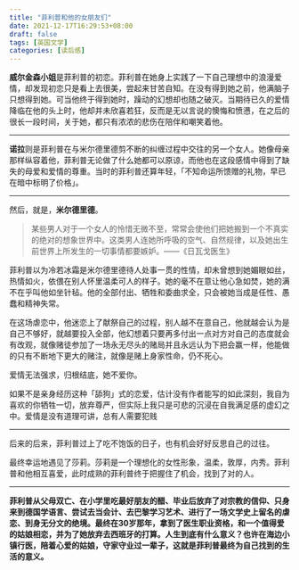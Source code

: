 ```yaml
---
title: "菲利普和他的女朋友们"
date: 2021-12-17T16:29:53+08:00
draft: false
tags: [英国文学]
categories: [读后感]
---
```


**威尔金森小姐**是菲利普的初恋。菲利普在她身上实践了一下自己理想中的浪漫爱情，却发现初恋只是看上去很美，尝起来甘苦自知。在没有得到她之前，他满脑子只想得到她。可当他终于得到她时，躁动的幻想却也随之破灭。当期待已久的爱情降临在他的头上时，他却并未欣喜若狂，反而是无以言说的懊悔和愤懑，在之后的很长一段时间，关于她，都只有浓浓的悲伤在陪伴和嘲笑着他。

---

**诺拉**则是菲利普在与米尔德里德剪不断的纠缠过程中交往的另一个女人。她像母亲那样纵容着他，菲利普无论做了什么她都可以原谅，而他也在这段感情中得到了缺失的母爱和爱情的尊重。当时的菲利普还算年轻，「不知命运所馈赠的礼物，早已在暗中标明了价格」。

---

然后，就是，**米尔德里德**。

> 某些男人对于一个女人的怜惜无微不至，常常会使他们把她搬到一个不真实的绝对的想象世界中。这类男人连她所呼吸的空气、自然规律，以及她出生前世界上所发生的一切事情都要嫉妒。——《日瓦戈医生》

菲利普以为冷若冰霜是米尔德里德待人处事一贯的性情，却未曾想到她媚眼如丝，热情如火，依偎在别人怀里温柔可人的样子。她的毫不在意让他心急如焚，她的满不在乎叫他如坐针毡。他的全部付出、牺牲和委曲求全，只会被她当成是任性、愚蠢和精神失常。

在这场虐恋中，他迷恋上了献祭自己的过程，别人越不在意自己，他就越会认为是自己不够好，就越要投入全部，他幻想着只要再多付出一点对方对自己的态度就会有改观，就像赌徒参加了一场永无尽头的赌局并且永远认为下把会赢一样，他能做的只有不断地下更大的赌注，就像是赌上身家性命，仍不死心。

爱情无法强求，归根结底，她不爱你。

如果不是亲身经历这种「舔狗」式的恋爱，估计没有作者能写的如此深刻，我自为喜欢的你牺牲一切，放弃尊严，但实际上我只是可悲的沉浸在自我满足感的虚幻之中。爱情是没有道理可讲，总有人需要犯贱

---

后来的后来，菲利普过上了吃不饱饭的日子，也有机会好好反思自己的过往。

最终幸运地遇见了莎莉。莎莉是一个理想化的女性形象，温柔，敦厚，内秀。菲利普和他相互喜爱，此时成熟的菲利普终于把握住了机会，找到了对的人。

---



**菲利普从父母双亡、在小学里吃最好朋友的醋、毕业后放弃了对宗教的信仰、只身来到德国学语言、尝试去当会计、去巴黎学习艺术、进行了一场文学史上留名的虐恋、到身无分文的绝境。最终在30岁那年，拿到了医生职业资格，和一个值得爱的姑娘相恋，并为了她放弃去西班牙的打算。人生到底有什么意义？也许在海边小镇行医，陪着心爱的姑娘，守家守业过一辈子，这就是菲利普最终为自己找到的生活的意义。**



